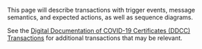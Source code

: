 This page will describe transactions with trigger events, message semantics, and expected actions, as well as sequence diagrams. 

See the [Digital Documentation of COVID-19 Certificates (DDCC) Transactions](https://worldhealthorganization.github.io/ddcc/transactions.html) for additional transactions that may be relevant. 
